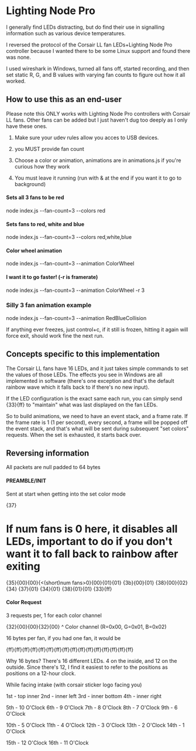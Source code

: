 Lighting Node Pro
=================

I generally find LEDs distracting, but do find their use in signalling information such as various device temperatures.


I reversed the protocol of the Corsair LL fan LEDs+Lighting Node Pro controller because I wanted there to be some Linux
support and found there was none.


I used wireshark in Windows, turned all fans off, started recording, and then set static R, G, and B values with varying
fan counts to figure out how it all worked.


## How to use this as an end-user

Please note this ONLY works with Lighting Node Pro controllers with Corsair LL fans. Other fans can be added but I just
haven't dug too deeply as I only have these ones.


1) Make sure your udev rules allow you acces to USB devices.

2) you MUST provide fan count

3) Choose a color or animation, animations are in animations.js if you're curious how they work

4) You must leave it running (run with & at the end if you want it to go to background)


#### Sets all 3 fans to be red

node index.js --fan-count=3 --colors red

#### Sets fans to red, white and blue

node index.js --fan-count=3 --colors red,white,blue

#### Color wheel animation

node index.js --fan-count=3 --animation ColorWheel

#### I want it to go faster! (-r is framerate)

node index.js --fan-count=3 --animation ColorWheel -r 3

### Silly 3 fan animation example

node index.js --fan-count=3 --animation RedBlueCollision



If anything ever freezes, just control+c, if it still is frozen, hitting it again will force exit, should work fine the
next run.



## Concepts specific to this implementation

The Corsair LL fans have 16 LEDs, and it just takes simple commands to set the values of those LEDs. The effects you see
in Windows are all implemented in software (there's one exception and that's the default rainbow wave which it falls back to if there's no new input).

If the LED configuration is the exact same each run, you can simply send {33}{ff} to "maintain" what was last displayed on the fan LEDs.

So to build animations, we need to have an event stack, and a frame rate. If the frame rate is 1 (1 per second), every second,
a frame will be popped off the event stack, and that's what will be sent during subsequent "set colors" requests. When the set
is exhausted, it starts back over.


## Reversing information 


All packets are null padded to 64 bytes


#### PREAMBLE/INIT

Sent at start when getting into the set color mode

{37}

# If num fans is 0 here, it disables all LEDs, important to do if you don't want it to fall back to rainbow after exiting
{35}{00}{00}{<(short)num fans>0}{00}{01}{01}
{3b}{00}{01}
{38}{00}{02}
{34}
{37}{01}
{34}{01}
{38}{01}{01}
{33}{ff}


#### Color Request

3 requests per, 1 for each color channel

{32}{00}{00}{32}{00}
                 ^ Color channel (R=0x00, G=0x01, B=0x02)

16 bytes per fan, if you had one fan, it would be

{ff}{ff}{ff}{ff}{ff}{ff}{ff}{ff}{ff}{ff}{ff}{ff}{ff}{ff}{ff}{ff}



Why 16 bytes? There's 16 different LEDs. 4 on the inside, and 12 on the outside. Since there's 12, I find it easiest
to refer to the positions as positions on a 12-hour clock.


While facing intake (with corsair sticker logo facing you)

1st  - top inner
2nd  - inner left
3rd  - inner bottom
4th  - inner right

5th  - 10 O'Clock
6th  - 9  O'Clock
7th  - 8  O'Clock
8th  - 7  O'Clock
9th  - 6  O'Clock

10th - 5  O'Clock 
11th - 4  O'Clock
12th - 3  O'Clock
13th - 2  O'Clock
14th - 1  O'Clock

15th - 12 O'Clock
16th - 11 O'Clock





